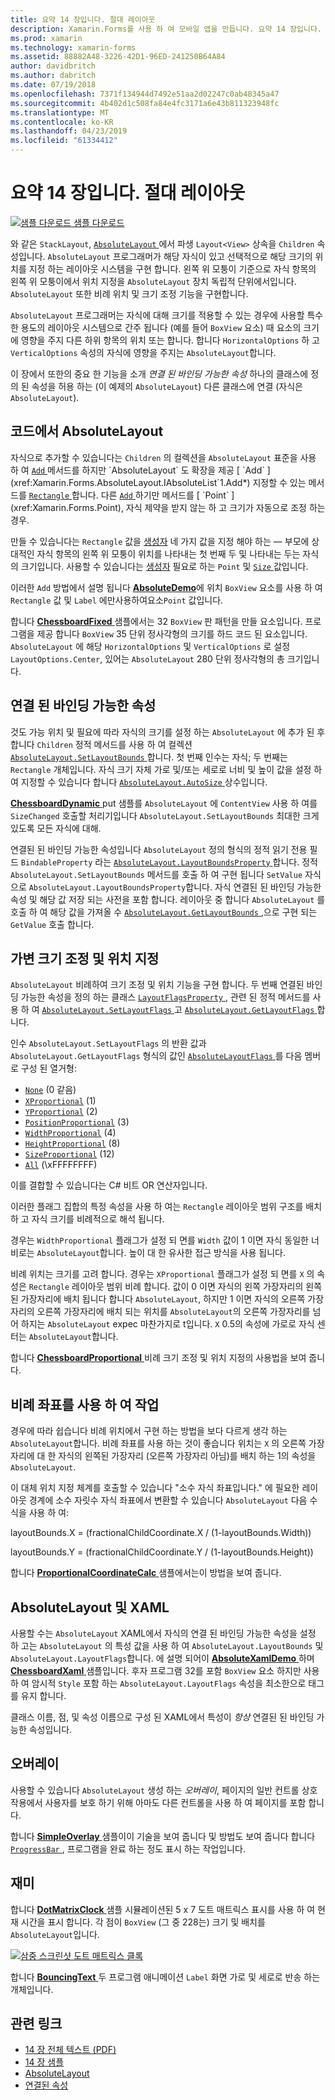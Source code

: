 ```yaml
---
title: 요약 14 장입니다. 절대 레이아웃
description: Xamarin.Forms를 사용 하 여 모바일 앱을 만듭니다. 요약 14 장입니다. 절대 레이아웃
ms.prod: xamarin
ms.technology: xamarin-forms
ms.assetid: 88882A48-3226-42D1-96ED-241250B64A84
author: davidbritch
ms.author: dabritch
ms.date: 07/19/2018
ms.openlocfilehash: 7371f134944d7492e51aa2d02247c0ab48345a47
ms.sourcegitcommit: 4b402d1c508fa84e4fc3171a6e43b811323948fc
ms.translationtype: MT
ms.contentlocale: ko-KR
ms.lasthandoff: 04/23/2019
ms.locfileid: "61334412"
---
```

# <a name="summary-of-chapter-14-absolute-layout"></a>요약 14 장입니다. 절대 레이아웃

[![샘플 다운로드](~/media/shared/download.png) 샘플 다운로드](https://github.com/xamarin/xamarin-forms-book-samples/tree/master/Chapter14)

와 같은 `StackLayout`, [ `AbsoluteLayout` ](xref:Xamarin.Forms.AbsoluteLayout) 에서 파생 `Layout<View>` 상속을 `Children` 속성입니다. `AbsoluteLayout` 프로그래머가 해당 자식이 있고 선택적으로 해당 크기의 위치를 지정 하는 레이아웃 시스템을 구현 합니다. 왼쪽 위 모퉁이 기준으로 자식 항목의 왼쪽 위 모퉁이에서 위치 지정을 `AbsoluteLayout` 장치 독립적 단위에서입니다. `AbsoluteLayout` 또한 비례 위치 및 크기 조정 기능을 구현합니다.

`AbsoluteLayout` 프로그래머는 자식에 대해 크기를 적용할 수 있는 경우에 사용할 특수 한 용도의 레이아웃 시스템으로 간주 됩니다 (예를 들어 `BoxView` 요소) 때 요소의 크기에 영향을 주지 다른 하위 항목의 위치 또는 합니다. 합니다 `HorizontalOptions` 하 고 `VerticalOptions` 속성의 자식에 영향을 주지는 `AbsoluteLayout`합니다.

이 장에서 또한의 중요 한 기능을 소개 *연결 된 바인딩 가능한 속성* 하나의 클래스에 정의 된 속성을 허용 하는 (이 예제의 `AbsoluteLayout`) 다른 클래스에 연결 (자식은 `AbsoluteLayout`).

## <a name="absolutelayout-in-code"></a>코드에서 AbsoluteLayout

자식으로 추가할 수 있습니다는 `Children` 의 컬렉션을 `AbsoluteLayout` 표준을 사용 하 여 [ `Add` ](xref:System.Collections.Generic.ICollection`1.Add*) 메서드를 하지만 `AbsoluteLayout` 도 확장을 제공 [ `Add` ](xref:Xamarin.Forms.AbsoluteLayout.IAbsoluteList`1.Add*) 지정할 수 있는 메서드를 [ `Rectangle` ](xref:Xamarin.Forms.Rectangle)합니다. 다른 [ `Add` ](xref:Xamarin.Forms.AbsoluteLayout.IAbsoluteList`1.Add*) 하기만 메서드를 [ `Point` ](xref:Xamarin.Forms.Point), 자식 제약을 받지 않는 하 고 크기가 자동으로 조정 하는 경우.

만들 수 있습니다는 `Rectangle` 값을 [생성자](xref:Xamarin.Forms.Rectangle.%23ctor(System.Double,System.Double,System.Double,System.Double)) 네 가지 값을 지정 해야 하는 &mdash; 부모에 상대적인 자식 항목의 왼쪽 위 모퉁이 위치를 나타내는 첫 번째 두 및 나타내는 두는 자식의 크기입니다. 사용할 수 있습니다는 [생성자](xref:Xamarin.Forms.Rectangle.%23ctor(Xamarin.Forms.Point,Xamarin.Forms.Size)) 필요로 하는 `Point` 및 [ `Size` ](xref:Xamarin.Forms.Size) 값입니다.

이러한 `Add` 방법에서 설명 됩니다 [ **AbsoluteDemo**](https://github.com/xamarin/xamarin-forms-book-samples/tree/master/Chapter14/AbsoluteDemo)에 위치 `BoxView` 요소를 사용 하 여 `Rectangle` 값 및 `Label` 에만사용하여요소`Point` 값입니다.

합니다 [ **ChessboardFixed** ](https://github.com/xamarin/xamarin-forms-book-samples/tree/master/Chapter14/ChessboardFixed) 샘플에서는 32 `BoxView` 판 패턴을 만들 요소입니다. 프로그램을 제공 합니다 `BoxView` 35 단위 정사각형의 크기를 하드 코드 된 요소입니다. `AbsoluteLayout` 에 해당 `HorizontalOptions` 및 `VerticalOptions` 로 설정 `LayoutOptions.Center`, 있어는 `AbsoluteLayout` 280 단위 정사각형의 총 크기입니다.

## <a name="attached-bindable-properties"></a>연결 된 바인딩 가능한 속성

것도 가능 위치 및 필요에 따라 자식의 크기를 설정 하는 `AbsoluteLayout` 에 추가 된 후 합니다 `Children` 정적 메서드를 사용 하 여 컬렉션 [ `AbsoluteLayout.SetLayoutBounds` ](xref:Xamarin.Forms.AbsoluteLayout.SetLayoutBounds(Xamarin.Forms.BindableObject,Xamarin.Forms.Rectangle))합니다. 첫 번째 인수는 자식; 두 번째는 `Rectangle` 개체입니다. 자식 크기 자체 가로 및/또는 세로로 너비 및 높이 값을 설정 하 여 지정할 수 있습니다 합니다 [ `AbsoluteLayout.AutoSize` ](xref:Xamarin.Forms.AbsoluteLayout.AutoSize) 상수입니다.

[ **ChessboardDynamic** ](https://github.com/xamarin/xamarin-forms-book-samples/tree/master/Chapter14/ChessboardDynamic) put 샘플를 `AbsoluteLayout` 에 `ContentView` 사용 하 여를 `SizeChanged` 호출할 처리기입니다 `AbsoluteLayout.SetLayoutBounds` 최대한 크게 있도록 모든 자식에 대해.  

연결된 된 바인딩 가능한 속성입니다 `AbsoluteLayout` 정의 형식의 정적 읽기 전용 필드 `BindableProperty` 라는 [ `AbsoluteLayout.LayoutBoundsProperty` ](xref:Xamarin.Forms.AbsoluteLayout.LayoutBoundsProperty)합니다. 정적 `AbsoluteLayout.SetLayoutBounds` 메서드를 호출 하 여 구현 됩니다 `SetValue` 자식으로 `AbsoluteLayout.LayoutBoundsProperty`합니다. 자식 연결된 된 바인딩 가능한 속성 및 해당 값 저장 되는 사전을 포함 합니다. 레이아웃 중 합니다 `AbsoluteLayout` 를 호출 하 여 해당 값을 가져올 수 [ `AbsoluteLayout.GetLayoutBounds` ](xref:Xamarin.Forms.AbsoluteLayout.GetLayoutBounds(Xamarin.Forms.BindableObject)),으로 구현 되는 `GetValue` 호출 합니다.

## <a name="proportional-sizing-and-positioning"></a>가변 크기 조정 및 위치 지정

`AbsoluteLayout` 비례하여 크기 조정 및 위치 기능을 구현 합니다. 두 번째 연결된 바인딩 가능한 속성을 정의 하는 클래스 [ `LayoutFlagsProperty` ](xref:Xamarin.Forms.AbsoluteLayout.LayoutFlagsProperty), 관련 된 정적 메서드를 사용 하 여 [ `AbsoluteLayout.SetLayoutFlags` ](xref:Xamarin.Forms.AbsoluteLayout.SetLayoutFlags(Xamarin.Forms.BindableObject,Xamarin.Forms.AbsoluteLayoutFlags)) 고 [ `AbsoluteLayout.GetLayoutFlags` ](xref:Xamarin.Forms.AbsoluteLayout.GetLayoutFlags(Xamarin.Forms.BindableObject))합니다.

인수 `AbsoluteLayout.SetLayoutFlags` 의 반환 값과 `AbsoluteLayout.GetLayoutFlags` 형식의 값인 [ `AbsoluteLayoutFlags` ](xref:Xamarin.Forms.AbsoluteLayoutFlags)를 다음 멤버로 구성 된 열거형:

- [`None`](xref:Xamarin.Forms.AbsoluteLayoutFlags.None) (0 같음)
- [`XProportional`](xref:Xamarin.Forms.AbsoluteLayoutFlags.XProportional) (1)
- [`YProportional`](xref:Xamarin.Forms.AbsoluteLayoutFlags.YProportional) (2)
- [`PositionProportional`](xref:Xamarin.Forms.AbsoluteLayoutFlags.PositionProportional) (3)
- [`WidthProportional`](xref:Xamarin.Forms.AbsoluteLayoutFlags.WidthProportional) (4)
- [`HeightProportional`](xref:Xamarin.Forms.AbsoluteLayoutFlags.HeightProportional) (8)
- [`SizeProportional`](xref:Xamarin.Forms.AbsoluteLayoutFlags.SizeProportional) (12)
- [`All`](xref:Xamarin.Forms.AbsoluteLayoutFlags.All) (\xFFFFFFFF)

이를 결합할 수 있습니다는 C# 비트 OR 연산자입니다.

이러한 플래그 집합의 특정 속성을 사용 하 여는 `Rectangle` 레이아웃 범위 구조를 배치 하 고 자식 크기를 비례적으로 해석 됩니다.

경우는 `WidthProportional` 플래그가 설정 되 면를 `Width` 값이 1 이면 자식 동일한 너비로는 `AbsoluteLayout`합니다. 높이 대 한 유사한 접근 방식을 사용 됩니다.

비례 위치는 크기를 고려 합니다. 경우는 `XProportional` 플래그가 설정 되 면를 `X` 의 속성은 `Rectangle` 레이아웃 범위 비례 합니다. 값이 0 이면 자식의 왼쪽 가장자리의 왼쪽된 가장자리에 배치 됩니다 합니다 `AbsoluteLayout`, 하지만 1 이면 자식의 오른쪽 가장자리의 오른쪽 가장자리에 배치 되는 위치를 `AbsoluteLayout`의 오른쪽 가장자리를 넘어 하지는 `AbsoluteLayout` expec 마찬가지로 t입니다. `X` 0.5의 속성에 가로로 자식 센터는 `AbsoluteLayout`합니다.

합니다 [ **ChessboardProportional** ](https://github.com/xamarin/xamarin-forms-book-samples/tree/master/Chapter14/ChessboardProportional) 비례 크기 조정 및 위치 지정의 사용법을 보여 줍니다.

## <a name="working-with-proportional-coordinates"></a>비례 좌표를 사용 하 여 작업

경우에 따라 쉽습니다 비례 위치에서 구현 하는 방법을 보다 다르게 생각 하는 `AbsoluteLayout`합니다. 비례 좌표를 사용 하는 것이 좋습니다 위치는 `X` 의 오른쪽 가장자리에 대 한 자식의 왼쪽된 가장자리 (오른쪽 가장자리 아님)를 배치 하는 1의 속성을 `AbsoluteLayout`.

이 대체 위치 지정 체계를 호출할 수 있습니다 "소수 자식 좌표입니다." 에 필요한 레이아웃 경계에 소수 자릿수 자식 좌표에서 변환할 수 있습니다 `AbsoluteLayout` 다음 수식을 사용 하 여:

layoutBounds.X = (fractionalChildCoordinate.X / (1-layoutBounds.Width))

layoutBounds.Y = (fractionalChildCoordinate.Y / (1-layoutBounds.Height))

합니다 [ **ProportionalCoordinateCalc** ](https://github.com/xamarin/xamarin-forms-book-samples/tree/master/Chapter14/PropCoordCalc) 샘플에서는이 방법을 보여 줍니다.

## <a name="absolutelayout-and-xaml"></a>AbsoluteLayout 및 XAML

사용할 수는 `AbsoluteLayout` XAML에서 자식의 연결 된 바인딩 가능한 속성을 설정 하 고는 `AbsoluteLayout` 의 특성 값을 사용 하 여 `AbsoluteLayout.LayoutBounds` 및 `AbsoluteLayout.LayoutFlags`합니다. 에 설명 되어이 [ **AbsoluteXamlDemo** ](https://github.com/xamarin/xamarin-forms-book-samples/tree/master/Chapter14/AbsoluteXamlDemo) 하며 [ **ChessboardXaml** ](https://github.com/xamarin/xamarin-forms-book-samples/tree/master/Chapter14/ChessboardXaml) 샘플입니다. 후자 프로그램 32를 포함 `BoxView` 요소 하지만 사용 하 여 암시적 `Style` 포함 하는 `AbsoluteLayout.LayoutFlags` 속성을 최소한으로 태그를 유지 합니다.

클래스 이름, 점, 및 속성 이름으로 구성 된 XAML에서 특성이 *항상* 연결된 된 바인딩 가능한 속성입니다.

## <a name="overlays"></a>오버레이

사용할 수 있습니다 `AbsoluteLayout` 생성 하는 *오버레이*, 페이지의 일반 컨트롤 상호 작용에서 사용자를 보호 하기 위해 아마도 다른 컨트롤을 사용 하 여 페이지를 포함 합니다.

합니다 [ **SimpleOverlay** ](https://github.com/xamarin/xamarin-forms-book-samples/tree/master/Chapter14/SimpleOverlay) 샘플이이 기술을 보여 줍니다 및 방법도 보여 줍니다 합니다 [ `ProgressBar` ](xref:Xamarin.Forms.ProgressBar), 프로그램을 완료 하는 정도 표시 하는 작업입니다.

## <a name="some-fun"></a>재미

합니다 [ **DotMatrixClock** ](https://github.com/xamarin/xamarin-forms-book-samples/tree/master/Chapter14/DotMatrixClock) 샘플 시뮬레이션된 5 x 7 도트 매트릭스 표시를 사용 하 여 현재 시간을 표시 합니다. 각 점이 `BoxView` (그 중 228는) 크기 및 배치를 `AbsoluteLayout`입니다.

[![삼중 스크린샷 도트 매트릭스 클록](images/ch14fg08-small.png "도트 매트릭스 클록")](images/ch14fg08-large.png#lightbox "도트 매트릭스 시계")

합니다 [ **BouncingText** ](https://github.com/xamarin/xamarin-forms-book-samples/tree/master/Chapter14/BouncingText) 두 프로그램 애니메이션 `Label` 화면 가로 및 세로로 반송 하는 개체입니다.



## <a name="related-links"></a>관련 링크

- [14 장 전체 텍스트 (PDF)](https://download.xamarin.com/developer/xamarin-forms-book/XamarinFormsBook-Ch14-Apr2016.pdf)
- [14 장 샘플](https://github.com/xamarin/xamarin-forms-book-samples/tree/master/Chapter14)
- [AbsoluteLayout](~/xamarin-forms/user-interface/layouts/absolute-layout.md)
- [연결된 속성](~/xamarin-forms/xaml/attached-properties.md)
